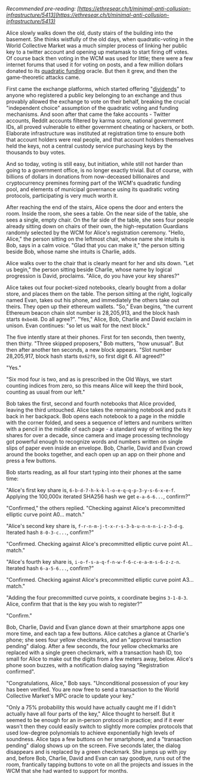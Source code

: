 [category]: <> (General)
[date]: <> (2019/10/01)
[title]: <> (In-person meatspace protocol to prove unconditional possession of a private key)
[pandoc]: <> ()

_Recommended pre-reading: [https://ethresear.ch/t/minimal-anti-collusion-infrastructure/5413](https://ethresear.ch/t/minimal-anti-collusion-infrastructure/5413)_

Alice slowly walks down the old, dusty stairs of the building into the basement. She thinks wistfully of the old days, when quadratic-voting in the World Collective Market was a much simpler process of linking her public key to a twitter account and opening up metamask to start firing off votes. Of course back then voting in the WCM was used for little; there were a few internet forums that used it for voting on posts, and a few million dollars donated to its [quadratic funding](https://papers.ssrn.com/sol3/papers.cfm?abstract_id=3243656) oracle. But then it grew, and then the game-theoretic attacks came.

First came the exchange platforms, which started offering "[dividends](https://vitalik.ca/general/2018/03/28/plutocracy.html)" to anyone who registered a public key belonging to an exchange and thus provably allowed the exchange to vote on their behalf, breaking the crucial "independent choice" assumption of the quadratic voting and funding mechanisms. And soon after that came the fake accounts - Twitter accounts, Reddit accounts filtered by karma score, national government IDs, all proved vulnerable to either government cheating or hackers, or both. Elaborate infrastructure was instituted at registration time to ensure both that account holders were real people, and that account holders themselves held the keys, not a central custody service purchasing keys by the thousands to buy votes.

And so today, voting is still easy, but initiation, while still not harder than going to a government office, is no longer exactly trivial. But of course, with billions of dollars in donations from now-deceased billionaires and cryptocurrency premines forming part of the WCM's quadratic funding pool, and elements of municipal governance using its quadratic voting protocols, participating is very much worth it.

After reaching the end of the stairs, Alice opens the door and enters the room. Inside the room, she sees a table. On the near side of the table, she sees a single, empty chair. On the far side of the table, she sees four people already sitting down on chairs of their own, the high-reputation Guardians randomly selected by the WCM for Alice's registration ceremony. "Hello, Alice," the person sitting on the leftmost chair, whose name she intuits is Bob, says in a calm voice. "Glad that you can make it," the person sitting beside Bob, whose name she intuits is Charlie, adds.

Alice walks over to the chair that is clearly meant for her and sits down. "Let us begin," the person sitting beside Charlie, whose name by logical progression is David, proclaims. "Alice, do you have your key shares?"

Alice takes out four pocket-sized notebooks, clearly bought from a dollar store, and places them on the table. The person sitting at the right, logically named Evan, takes out his phone, and immediately the others take out theirs. They open up their ethereum wallets. "So," Evan begins, "the current Ethereum beacon chain slot number is 28,205,913, and the block hash starts `0xbe48`. Do all agree?". "Yes," Alice, Bob, Charlie and David exclaim in unison. Evan continues: "so let us wait for the next block."

The five intently stare at their phones. First for ten seconds, then twenty, then thirty. "Three skipped proposers," Bob mutters, "how unusual". But then after another ten seconds, a new block appears. "Slot number 28,205,917, block hash starts `0x62f9`, so first digit 6. All agreed?"

"Yes."

"Six mod four is two, and as is prescribed in the Old Ways, we start counting indices from zero, so this means Alice will keep the third book, counting as usual from our left."

Bob takes the first, second and fourth notebooks that Alice provided, leaving the third untouched. Alice takes the remaining notebook and puts it back in her backpack. Bob opens each notebook to a page in the middle with the corner folded, and sees a sequence of letters and numbers written with a pencil in the middle of each page - a standard way of writing the key shares for over a decade, since camera and image processing technology got powerful enough to recognize words and numbers written on single slips of paper even inside an envelope. Bob, Charlie, David and Evan crowd around the books together, and each open up an app on their phone and press a few buttons.

Bob starts reading, as all four start typing into their phones at the same time:

"Alice's first key share is, `6-b-d-7-h-k-k-l-o-e-q-q-p-3-y-s-6-x-e-f`. Applying the 100,000x iterated SHA256 hash we get `e-a-6-6...`, confirm?"

"Confirmed," the others replied. "Checking against Alice's precommitted elliptic curve point A0... match."

"Alice's second key share is, `f-r-n-m-j-t-x-r-s-3-b-u-n-n-n-i-z-3-d-g`. Iterated hash `8-0-3-c...`, confirm?"

"Confirmed. Checking against Alice's precommitted elliptic curve point A1... match."

"Alice's fourth key share is, `i-o-f-s-a-q-f-n-w-f-6-c-e-a-m-s-6-z-z-n`. Iterated hash `6-a-5-6...`, confirm?"

"Confirmed. Checking against Alice's precommitted elliptic curve point A3... match."

"Adding the four precommitted curve points, x coordinate begins `3-1-8-3`. Alice, confirm that that is the key you wish to register?"

"Confirm."

Bob, Charlie, David and Evan glance down at their smartphone apps one more time, and each tap a few buttons. Alice catches a glance at Charlie's phone; she sees four yellow checkmarks, and an "approval transaction pending" dialog. After a few seconds, the four yellow checkmarks are replaced with a single green checkmark, with a transaction hash ID, too small for Alice to make out the digits from a few meters away, below. Alice's phone soon buzzes, with a notification dialog saying "Registration confirmed".

"Congratulations, Alice," Bob says. "Unconditional possession of your key has been verified. You are now free to send a transaction to the World Collective Market's MPC oracle to update your key."

"Only a 75% probability this would have actually caught me if I didn't actually have all four parts of the key," Alice thought to herself. But it seemed to be enough for an in-person protocol in practice; and if it ever wasn't then they could easily switch to slightly more complex protocols that used low-degree polynomials to achieve exponentially high levels of soundness. Alice taps a few buttons on her smartphone, and a "transaction pending" dialog shows up on the screen. Five seconds later, the dialog disappears and is replaced by a green checkmark. She jumps up with joy and, before Bob, Charlie, David and Evan can say goodbye, runs out of the room, frantically tapping buttons to vote on all the projects and issues in the WCM that she had wanted to support for months.
